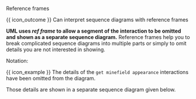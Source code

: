 <span id="title">Reference frames</span>

<span id="prereqs"></span>

<span id="outcomes">{{ icon_outcome }} Can interpret sequence diagrams with reference frames</span>

<div id="body">

**UML uses _ref frame_ to allow a segment of the interaction to be omitted and shown as a separate sequence diagram.** Reference frames help you to break complicated sequence diagrams into multiple parts or simply to omit details you are not interested in showing.

Notation:

<pic eager src="{{baseUrl}}/uml/sequenceDiagrams/referenceFrames/images/notation.png" height="100" />
<p/>

<box>

{{ icon_example }} The details of the `get minefield appearance` interactions have been omitted from the diagram.

<pic eager src="{{baseUrl}}/uml/sequenceDiagrams/referenceFrames/images/playerTextLogic.png" width="350" />
<p/>

Those details are shown in a separate sequence diagram given below.<br>
<pic eager src="{{baseUrl}}/uml/sequenceDiagrams/referenceFrames/images/textLogic.png" width="350" />
<p/>

</box>

</div>

<div id="extras">
</div>

